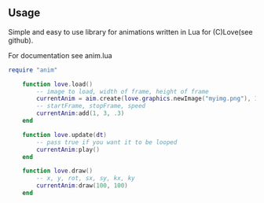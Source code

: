 Usage
-------

Simple and easy to use library for animations 
written in Lua for (C)Love(see github).

For documentation see anim.lua

```lua
require "anim"

    function love.load() 
        -- image to load, width of frame, height of frame
        currentAnim = aim.create(love.graphics.newImage("myimg.png"), 16, 16)
        -- startFrame, stopFrame, speed
        currentAnim:add(1, 3, .3)
    end

    function love.update(dt)
        -- pass true if you want it to be looped
        currentAnim:play()
    end

    function love.draw()
        -- x, y, rot, sx, sy, kx, ky
        currentAnim:draw(100, 100)
    end

```
